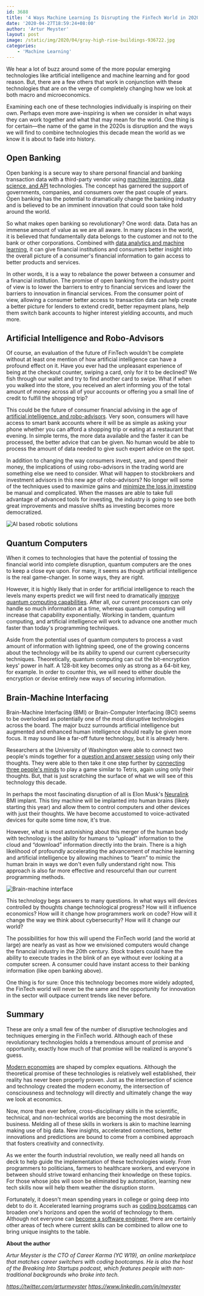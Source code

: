 ```yaml
---
id: 3688
title: '4 Ways Machine Learning Is Disrupting the FinTech World in 2020'
date: '2020-04-27T18:59:24+08:00'
author: 'Artur Meyster'
layout: post
image: /static/img/2020/04/gray-high-rise-buildings-936722.jpg
categories:
    - 'Machine Learning'
---
```


We hear a lot of buzz around some of the more popular emerging technologies like artificial intelligence and machine learning and for good reason. But, there are a few others that work in conjunction with these technologies that are on the verge of completely changing how we look at both macro and microeconomics. 

Examining each one of these technologies individually is inspiring on their own. Perhaps even more awe-inspiring is when we consider in what ways they can work together and what that may mean for the world. One thing is for certain—the name of the game in the 2020s is disruption and the ways we will find to combine technologies this decade mean the world as we know it is about to fade into history.

## Open Banking

Open banking is a secure way to share personal financial and banking transaction data with a third-party vendor using [machine learning, data science, and API](https://www.techradar.com/news/how-ai-and-machine-learning-our-improving-the-banking-experience) technologies. The concept has garnered the support of governments, companies, and consumers over the past couple of years. Open banking has the potential to dramatically change the banking industry and is believed to be an imminent innovation that could soon take hold around the world. 

So what makes open banking so revolutionary? One word: data. Data has an immense amount of value as we are all aware. In many places in the world, it is believed that fundamentally data belongs to the customer and not to the bank or other corporations. Combined with [data analytics and machine learning](https://www2.deloitte.com/content/dam/Deloitte/au/Documents/financial-services/deloitte-au-fs-open-banking-analytics-ai-060918.pdf), it can give financial institutions and consumers better insight into the overall picture of a consumer's financial information to gain access to better products and services.

In other words, it is a way to rebalance the power between a consumer and a financial institution. The promise of open banking from the industry point of view is to lower the barriers to entry to financial services and lower the barriers to innovation in financial services. From the consumer point of view, allowing a consumer better access to transaction data can help create a better picture for lenders to extend credit, better repayment plans, help them switch bank accounts to higher interest yielding accounts, and much more.

## Artificial Intelligence and Robo-Advisors

Of course, an evaluation of the future of FinTech wouldn't be complete without at least one mention of how artificial intelligence can have a profound effect on it. Have you ever had the unpleasant experience of being at the checkout counter, swiping a card, only for it to be declined? We fish through our wallet and try to find another card to swipe. What if when you walked into the store, you received an alert informing you of the total amount of money across all of your accounts or offering you a small line of credit to fulfill the shopping trip? 

This could be the future of consumer financial advising in the age of [artificial intelligence, and robo-advisors](https://www2.deloitte.com/content/dam/Deloitte/nl/Documents/financial-services/deloitte-nl-fsi-artificial-intelligence-investment-mgmt.pdf). Very soon, consumers will have access to smart bank accounts where it will be as simple as asking your phone whether you can afford a shopping trip or eating at a restaurant that evening. In simple terms, the more data available and the faster it can be processed, the better advice that can be given. No human would be able to process the amount of data needed to give such expert advice on the spot. 

In addition to changing the way consumers invest, save, and spend their money, the implications of using robo-advisors in the trading world are something else we need to consider. What will happen to stockbrokers and investment advisors in this new age of robo-advisors? No longer will some of the techniques used to maximize gains and [minimize the loss in investing](https://investorjunkie.com/taxes/tax-loss-harvesting/) be manual and complicated. When the masses are able to take full advantage of advanced tools for investing, the industry is going to see both great improvements and massive shifts as investing becomes more democratized. 

![AI based robotic solutions](/static/img/2020/04/franck-v-zbLW0FG8XU8-unsplash.jpg)

## Quantum Computers

When it comes to technologies that have the potential of tossing the financial world into complete disruption, quantum computers are the ones to keep a close eye upon. For many, it seems as though artificial intelligence is the real game-changer. In some ways, they are right. 

However, it is highly likely that in order for artificial intelligence to reach the levels many experts predict we will first need to dramatically [improve quantum computing capabilities](https://techcrunch.com/2018/11/17/quantum-computing-not-ai-will-define-our-future/). After all, our current processors can only handle so much information at a time, whereas quantum computing will increase that capability exponentially. Working in tandem, quantum computing, and artificial intelligence will work to advance one another much faster than today's programming techniques.

Aside from the potential uses of quantum computers to process a vast amount of information with lightning speed, one of the growing concerns about the technology will be its ability to upend our current cybersecurity techniques. Theoretically, quantum computing can cut the bit-encryption keys' power in half. A 128-bit key becomes only as strong as a 64-bit key, for example. In order to counter this, we will need to either double the encryption or devise entirely new ways of securing information. 

## Brain-Machine Interfacing

Brain-Machine Interfacing (BMI) or Brain-Computer Interfacing (BCI) seems to be overlooked as potentially one of the most disruptive technologies across the board. The major buzz surrounds artificial intelligence but augmented and enhanced human intelligence should really be given more focus. It may sound like a far-off future technology, but it is already here. 

Researchers at the University of Washington were able to connect two people's minds together for a [question and answer session](https://www.washington.edu/news/2015/09/23/uw-team-links-two-human-brains-for-question-and-answer-experiment/) using only their thoughts. They were able to then take it one step further by [connecting three people's minds](https://www.washington.edu/news/2019/07/01/play-a-video-game-using-only-your-mind/) to play a game similar to Tetris, again using only their thoughts. But, that is just scratching the surface of what we will see of this technology this decade.

In perhaps the most fascinating disruption of all is Elon Musk's [Neuralink](https://neuralink.com/) BMI implant. This tiny machine will be implanted into human brains (likely starting this year) and allow them to control computers and other devices with just their thoughts. We have become accustomed to voice-activated devices for quite some time now, it's true. 

However, what is most astonishing about this merger of the human body with technology is the ability for humans to “upload” information to the cloud and “download” information directly into the brain. There is a high likelihood of profoundly accelerating the advancement of machine learning and artificial intelligence by allowing machines to “learn” to mimic the human brain in ways we don't even fully understand right now. This approach is also far more effective and resourceful than our current programming methods.

![Brain-machine interface](/static/img/2020/04/woman-4929598_1920.jpg)

This technology begs answers to many questions. In what ways will devices controlled by thoughts change technological progress? How will it influence economics? How will it change how programmers work on code? How will it change the way we think about cybersecurity? How will it change our world?

The possibilities for how this will upend the FinTech world (and the world at large) are nearly as vast as how we envisioned computers would change the financial industry in the 20th century. Stock traders could have the ability to execute trades in the blink of an eye without ever looking at a computer screen. A consumer could have instant access to their banking information (like open banking above). 

One thing is for sure: Once this technology becomes more widely adopted, the FinTech world will never be the same and the opportunity for innovation in the sector will outpace current trends like never before.

## Summary

These are only a small few of the number of disruptive technologies and techniques emerging in the FinTech world. Although each of these revolutionary technologies holds a tremendous amount of promise and opportunity, exactly how much of that promise will be realized is anyone's guess. 

[Modern economies](https://phys.org/news/2019-11-impacts-quantum-fintech-mainstream.html) are shaped by complex equations. Although the theoretical promise of these technologies is relatively well established, their reality has never been properly proven. Just as the intersection of science and technology created the modern economy, the intersection of consciousness and technology will directly and ultimately change the way we look at economics.

Now, more than ever before, cross-disciplinary skills in the scientific, technical, and non-technical worlds are becoming the most desirable in business. Melding all of these skills in workers is akin to machine learning making use of big data. New insights, accelerated connections, better innovations and predictions are bound to come from a combined approach that fosters creativity and connectivity. 

As we enter the fourth industrial revolution, we really need all hands on deck to help guide the implementation of these technologies wisely. From programmers to politicians, farmers to healthcare workers, and everyone in between should strive toward enhancing their knowledge on these topics. For those whose jobs will soon be eliminated by automation, learning new tech skills now will help them weather the disruption storm. 

Fortunately, it doesn't mean spending years in college or going deep into debt to do it. Accelerated learning programs such as [coding bootcamps](https://careerkarma.com/rankings/best-coding-bootcamps/) can broaden one's horizons and open the world of technology to them. Although not everyone can [become a software engineer](https://careerkarma.com/careers/software-engineer/), there are certainly other areas of tech where current skills can be combined to allow one to bring unique insights to the table. 

**About the author**

*Artur Meyster is the CTO of Career Karma (YC W19), an online marketplace that matches career switchers with coding bootcamps. He is also the host of the Breaking Into Startups podcast, which features people with non-traditional backgrounds who broke into tech.*

*<https://twitter.com/arturmeyster>*
*<https://www.linkedin.com/in/meyster>*